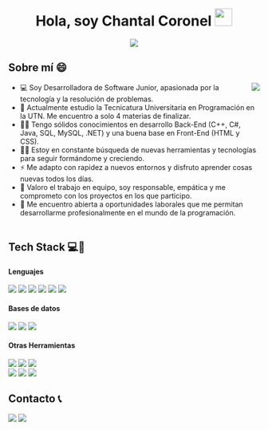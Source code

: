 <h1 align="center">Hola, soy Chantal Coronel <img src="https://media.giphy.com/media/hvRJCLFzcasrR4ia7z/giphy.gif" width="35">
</h1>
<!--<h2 align="center"> Soy Técnica en Programación
</h2>-->
<p align="center">
  <a href="https://github.com/DenverCoder1/readme-typing-svg">
    <img src="https://readme-typing-svg.herokuapp.com?font=Fira+Code&size=24&pause=1000&color=02AC66&center=true&vCenter=true&width=600&lines=Desarrolladora+de+Software+Junior;Apasionada+por+aprender+cosas+nuevas;Comprometida+y+proactiva">
  </a>
</p>


## Sobre mí 😄
<picture><img align="right" src="https://media.giphy.com/media/v1.Y2lkPWVjZjA1ZTQ3NTZrbmFiazV0cHRsd3FrOXRuZXlnZmtmOHR4bW95NXE4dTkzdGV1diZlcD12MV9naWZzX3JlbGF0ZWQmY3Q9Zw/L1R1tvI9svkIWwpVYr/giphy.gif">
</picture>
- 💻 Soy Desarrolladora de Software Junior, apasionada por la tecnología y la resolución de problemas.
- 🌱 Actualmente estudio la Tecnicatura Universitaria en Programación en la UTN. Me encuentro a solo 4 materias de finalizar.
- 🙆‍♀️ Tengo sólidos conocimientos en desarrollo Back-End (C++, C#, Java, SQL, MySQL, .NET) y una buena base en Front-End (HTML y CSS).
- 👩‍🎓 Estoy en constante búsqueda de nuevas herramientas y tecnologías para seguir formándome y creciendo.
- ⚡ Me adapto con rapidez a nuevos entornos y disfruto aprender cosas nuevas todos los días.
- 🤝 Valoro el trabajo en equipo, soy responsable, empática y me comprometo con los proyectos en los que participo.
- 🤔 Me encuentro abierta a oportunidades laborales que me permitan desarrollarme profesionalmente en el mundo de la programación.
<br><br>

## Tech Stack 💻🔧
<h4> Lenguajes </h4>

<p align="left">
  <img src="https://img.shields.io/badge/C%2B%2B-00599C?style=for-the-badge&logo=c%2B%2B&logoColor=white"/>
  <img src="https://img.shields.io/badge/C%23-68217A?style=for-the-badge&logo=c-sharp&logoColor=white"/>
  <img src="https://img.shields.io/badge/Java-ED8B00?style=for-the-badge&logo=java&logoColor=white"/>
  <img src="https://img.shields.io/badge/.NET-512BD4?style=for-the-badge&logo=dotnet&logoColor=white"/>
  <img src="https://img.shields.io/badge/HTML-E34F26?style=for-the-badge&logo=html&logoColor=white"/>
  <img src="https://img.shields.io/badge/CSS-1572B6?style=for-the-badge&logo=css&logoColor=white"/>
</p>

<h4> Bases de datos </h4>
<p align="left">
  <img src="https://img.shields.io/badge/SQL-003B57?style=for-the-badge&logo=sqlite&logoColor=white"/>
  <img src="https://img.shields.io/badge/MySQL-4479A1?style=for-the-badge&logo=mysql&logoColor=white"/>
  <img src="https://img.shields.io/badge/Microsoft%20SQL%20Server-CC2927?style=for-the-badge&logo=microsoft%20sql%20server&logoColor=white"/>
</p>

<h4> Otras Herramientas </h4>
<p align="left">
  <img src="https://img.shields.io/badge/Visual_Studio_Code-0078D4?style=for-the-badge&logo=visual-studio-code&logoColor=white"/>
  <img src="https://img.shields.io/badge/Eclipse-0078D4?style=for-the-badge&logo=eclipse&logoColor=white"/>
  <img src="https://img.shields.io/badge/CodeBLocks-2B579A?style=for-the-badge&logo=codeblocks&logoColor=white"/>
  <br>
  <img src="https://img.shields.io/badge/Microsoft_Excel-217346?style=for-the-badge&logo=microsoft-excel&logoColor=white"/>
  <img src="https://img.shields.io/badge/Microsoft_PowerPoint-B7472A?style=for-the-badge&logo=microsoft-powerpoint&logoColor=white"/>
  <img src="https://img.shields.io/badge/Microsoft_Word-2B579A?style=for-the-badge&logo=microsoft-word&logoColor=white"/>
</p>

## Contacto 📞
<span>
  <a herf=www.linkedin.com/in/coronelchantal>
  <img src="https://img.shields.io/badge/linkedin-%230077B5.svg?style=for-the-badge&logo=linkedin&logoColor=white"> 

  <a herf="mailto:coro.aylen@gmail.com">
  <img src="https://img.shields.io/badge/Gmail-D14836?style=for-the-badge&logo=gmail&logoColor=white">
</span>

